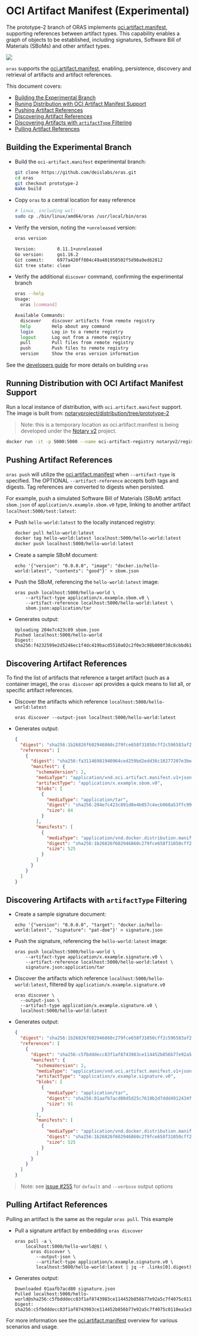 # OCI Artifact Manifest (Experimental)

The prototype-2 branch of ORAS implements [oci.artifact.manifest][oci-artifact-manifest], supporting references between artifact types. This capability enables a graph of objects to be established, including signatures, Software Bill of Materials (SBoMs) and other artifact types.

![](./media/net-monitor-graph.svg)

`oras` supports the [oci.artifact.manifest][oci-artifact-manifest-spec], enabling, persistence, discovery and retrieval of artifacts and artifact references.

This document covers:

- [Building the Experimental Branch](#building-the-experimental-branch)
- [Runing Distribution with OCI Artifact Manifest Support](#running-distribution-with-oci-artifact-manifest-support)
- [Pushing Artifact References](#pushing-artifact-references)
- [Discovering Artifact References](#discovering-artifact-references)
- [Discovering Artifacts with `artifactType` Filtering](#discovering-artifacts-with-artifactType-filtering)
- [Pulling Artifact References](#pulling-artifact-references)

## Building the Experimental Branch

- Build the `oci-artifact.manifest` experimental branch:
  ```bash
  git clone https://github.com/deislabs/oras.git
  cd oras
  git checkout prototype-2
  make build
  ```
- Copy `oras` to a central location for easy reference
  ```bash
  # linux, including wsl:
  sudo cp ./bin/linux/amd64/oras /usr/local/bin/oras
  ```
- Verify the version, noting the `+unreleased` version:
  ```bash
  oras version

  Version:        0.11.1+unreleased
  Go version:     go1.16.2
  Git commit:     6977a420ff804c49a401950502f5d98a9ed62812
  Git tree state: clean
  ```
- Verify the additional `discover` command, confirming the experimental branch
  ```bash
  oras --help
  Usage:
    oras [command]

  Available Commands:
    discover    discover artifacts from remote registry
    help        Help about any command
    login       Log in to a remote registry
    logout      Log out from a remote registry
    pull        Pull files from remote registry
    push        Push files to remote registry
    version     Show the oras version information
  ```

See the [developers guide](../BUILDING.md) for more details on building `oras`

## Running Distribution with OCI Artifact Manifest Support

Run a local instance of distribution, with `oci.artifact.manifest` support. The image is built from: [notaryproject/distribution/tree/prototype-2](https://github.com/notaryproject/distribution/tree/prototype-2)
> Note: this is a temporary location as oci.artifact.manifest is being developed under the [Notary v2][notary-v2-project] project.

```bash
docker run -it -p 5000:5000 --name oci-artifact-registry notaryv2/registry:nv2-prototype-2
```

## Pushing Artifact References

`oras push` will utilize the [oci.artifact.manifest][oci-artifact-manifest] when `--artifact-type` is specified. The OPTIONAL `--artifact-reference` accepts both tags and digests. Tag references are converted to digests when persisted.

For example, push a simulated Software Bill of Materials (SBoM) artifact `sbom.json` of `application/x.example.sbom.v0` type, linking to another artifact `localhost:5000/test:latest`:

- Push `hello-world:latest` to the locally instanced registry:
  ```bash
  docker pull hello-world:latest 
  docker tag hello-world:latest localhost:5000/hello-world:latest
  docker push localhost:5000/hello-world:latest
  ```
- Create a sample SBoM document:
  ```shell
  echo '{"version": "0.0.0.0", "image": "docker.io/hello-world:latest", "contents": "good"}' > sbom.json
  ```
- Push the SBoM, referencing the `hello-world:latest` image:
  ```shell
  oras push localhost:5000/hello-world \
      --artifact-type application/x.example.sbom.v0 \
      --artifact-reference localhost:5000/hello-world:latest \
      sbom.json:application/tar
  ```
- Generates output:
  ```shell
  Uploading 204e7c423c89 sbom.json
  Pushed localhost:5000/hello-world
  Digest: sha256:f4232599e2d5246ec1f4dc419bacd5510a02c2f0e3c98b800f38c8cbbd61550d
  ```

## Discovering Artifact References

To find the list of artifacts that reference a target artifact (such as a container image), the `oras discover` api provides a quick means to list all, or specific artifact references.

- Discover the artifacts which reference `localhost:5000/hello-world:latest`
  ```
  oras discover --output-json localhost:5000/hello-world:latest
  ```
- Generates output:
  ```json
  {
    "digest": "sha256:1b26826f602946860c279fce658f31050cff2c596583af237d971f4629b57792",
    "references": [
      {
        "digest": "sha256:fa31146981940964ced259bd2edd36c10277207e3be4d161bdb96e5e418fc2e0",
        "manifest": {
          "schemaVersion": 2,
          "mediaType": "application/vnd.oci.artifact.manifest.v1+json",
          "artifactType": "application/x.example.sbom.v0",
          "blobs": [
            {
              "mediaType": "application/tar",
              "digest": "sha256:204e7c423c891d0e4b057c4ecb068a53ffc991ef5a3bb47467f1b8088775dc48",
              "size": 84
            }
          ],
          "manifests": [
            {
              "mediaType": "application/vnd.docker.distribution.manifest.v2+json",
              "digest": "sha256:1b26826f602946860c279fce658f31050cff2c596583af237d971f4629b57792",
              "size": 525
            }
          ]
        }
      }
    ]
  }
  ```

## Discovering Artifacts with `artifactType` Filtering

- Create a sample signature document:
  ```shell
  echo '{"version": "0.0.0.0", "target": "docker.io/hello-world:latest", "signature": "pat-doe"}' > signature.json
  ```
- Push the signature, referencing the `hello-world:latest` image:
  ```shell
  oras push localhost:5000/hello-world \
      --artifact-type application/x.example.signature.v0 \
      --artifact-reference localhost:5000/hello-world:latest \
      signature.json:application/tar
  ```

- Discover the artifacts which reference `localhost:5000/hello-world:latest`, filtered by `application/x.example.signature.v0`
  ```
  oras discover \
    --output-json \
    --artifact-type application/x.example.signature.v0 \
    localhost:5000/hello-world:latest
  ```

- Generates output:
  ```json
  {
    "digest": "sha256:1b26826f602946860c279fce658f31050cff2c596583af237d971f4629b57792",
    "references": [
      {
        "digest": "sha256:c5fbdddecc83f1af8743983ce114452b856b77e92a5c7f4075c0110ea1e35e38",
        "manifest": {
          "schemaVersion": 2,
          "mediaType": "application/vnd.oci.artifact.manifest.v1+json",
          "artifactType": "application/x.example.signature.v0",
          "blobs": [
            {
              "mediaType": "application/tar",
              "digest": "sha256:01aafb7acd80d5d25c7619b2d7ddd4912434f58dec3e479b822197fd8a385552",
              "size": 91
            }
          ],
          "manifests": [
            {
              "mediaType": "application/vnd.docker.distribution.manifest.v2+json",
              "digest": "sha256:1b26826f602946860c279fce658f31050cff2c596583af237d971f4629b57792",
              "size": 525
            }
          ]
        }
      }
    ]
  }
  ```

> Note: see [issue #255](https://github.com/deislabs/oras/issues/255) for `default` and `--verbose` output options

## Pulling Artifact References

Pulling an artifact is the same as the regular `oras pull`. This example 

- Pull a signature artifact by embedding `oras discover`
  ```shell
  oras pull -a \
      localhost:5000/hello-world@$( \
        oras discover \
          --output-json \
          --artifact-type application/x.example.signature.v0 \
          localhost:5000/hello-world:latest | jq -r .links[0].digest)
  ```

- Generates output:
  ```
  Downloaded 01aafb7acd80 signature.json
  Pulled localhost:5000/hello-world@sha256:c5fbdddecc83f1af8743983ce114452b856b77e92a5c7f4075c0110ea1e35e38
  Digest: sha256:c5fbdddecc83f1af8743983ce114452b856b77e92a5c7f4075c0110ea1e35e38
  ```

For more information see the [oci.artifact.manifest][oci-artifact-manifest] overview for various scenarios and usage.

[oci-artifact-manifest-spec]:   https://github.com/SteveLasker/artifacts/blob/oci-artifact-manifest/artifact-manifest-spec.md
[oci-artifact-manifest]:        https://github.com/SteveLasker/artifacts/blob/oci-artifact-manifest/artifact-manifest.md
[notary-v2-project]:            https://github.com/notaryproject/notaryproject